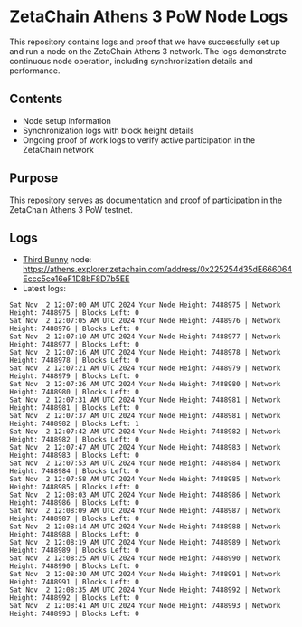 # ZetaChain Athens 3 PoW Node Logs
This repository contains logs and proof that we have successfully set up and run a node on the ZetaChain Athens 3 network. The logs demonstrate continuous node operation, including synchronization details and performance.

## Contents
- Node setup information
- Synchronization logs with block height details
- Ongoing proof of work logs to verify active participation in the ZetaChain network

## Purpose
This repository serves as documentation and proof of participation in the ZetaChain Athens 3 PoW testnet.

## Logs

- [Third Bunny](https://thirdbunny.xyz/) node: https://athens.explorer.zetachain.com/address/0x225254d35dE666064Eccc5ce16eF1D8bF8D7b5EE
- Latest logs:
```
Sat Nov  2 12:07:00 AM UTC 2024 Your Node Height: 7488975 | Network Height: 7488975 | Blocks Left: 0
Sat Nov  2 12:07:05 AM UTC 2024 Your Node Height: 7488976 | Network Height: 7488976 | Blocks Left: 0
Sat Nov  2 12:07:10 AM UTC 2024 Your Node Height: 7488977 | Network Height: 7488977 | Blocks Left: 0
Sat Nov  2 12:07:16 AM UTC 2024 Your Node Height: 7488978 | Network Height: 7488978 | Blocks Left: 0
Sat Nov  2 12:07:21 AM UTC 2024 Your Node Height: 7488979 | Network Height: 7488979 | Blocks Left: 0
Sat Nov  2 12:07:26 AM UTC 2024 Your Node Height: 7488980 | Network Height: 7488980 | Blocks Left: 0
Sat Nov  2 12:07:31 AM UTC 2024 Your Node Height: 7488981 | Network Height: 7488981 | Blocks Left: 0
Sat Nov  2 12:07:37 AM UTC 2024 Your Node Height: 7488981 | Network Height: 7488982 | Blocks Left: 1
Sat Nov  2 12:07:42 AM UTC 2024 Your Node Height: 7488982 | Network Height: 7488982 | Blocks Left: 0
Sat Nov  2 12:07:47 AM UTC 2024 Your Node Height: 7488983 | Network Height: 7488983 | Blocks Left: 0
Sat Nov  2 12:07:53 AM UTC 2024 Your Node Height: 7488984 | Network Height: 7488984 | Blocks Left: 0
Sat Nov  2 12:07:58 AM UTC 2024 Your Node Height: 7488985 | Network Height: 7488985 | Blocks Left: 0
Sat Nov  2 12:08:03 AM UTC 2024 Your Node Height: 7488986 | Network Height: 7488986 | Blocks Left: 0
Sat Nov  2 12:08:09 AM UTC 2024 Your Node Height: 7488987 | Network Height: 7488987 | Blocks Left: 0
Sat Nov  2 12:08:14 AM UTC 2024 Your Node Height: 7488988 | Network Height: 7488988 | Blocks Left: 0
Sat Nov  2 12:08:19 AM UTC 2024 Your Node Height: 7488989 | Network Height: 7488989 | Blocks Left: 0
Sat Nov  2 12:08:25 AM UTC 2024 Your Node Height: 7488990 | Network Height: 7488990 | Blocks Left: 0
Sat Nov  2 12:08:30 AM UTC 2024 Your Node Height: 7488991 | Network Height: 7488991 | Blocks Left: 0
Sat Nov  2 12:08:35 AM UTC 2024 Your Node Height: 7488992 | Network Height: 7488992 | Blocks Left: 0
Sat Nov  2 12:08:41 AM UTC 2024 Your Node Height: 7488993 | Network Height: 7488993 | Blocks Left: 0
```
